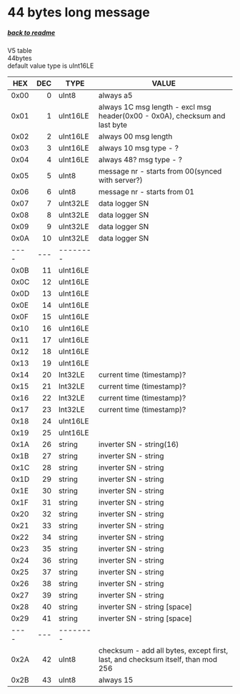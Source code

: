 # 44 bytes long message
##### [back to readme](../README.md#other-messages)  
V5 table  
44bytes  
default value type is uInt16LE 

| HEX  	| DEC 	| TYPE 	   	| VALUE                                                                                                     	|
|------	|-----:	|----------	|--------------------------------------------------------------------------------------------------------------	|
| 0x00 	| 0   	| uInt8    	| always a5                                                                                                 	|
| 0x01 	| 1   	| uInt16LE 	| always 1C msg length - excl msg header(0x00 - 0x0A), checksum and last byte                               	|
| 0x02 	| 2   	| uInt16LE 	| always 00 msg length                                                                                      	|
| 0x03 	| 3   	| uInt16LE 	| always 10 msg type - ?                                                                                    	|
| 0x04 	| 4   	| uInt16LE 	| always 48? msg type - ?                                                                                   	|
| 0x05 	| 5   	| uInt8    	| message nr - starts from 00(synced with server?)                                                          	|
| 0x06 	| 6   	| uInt8    	| message nr - starts from 01                                                                               	|
| 0x07 	| 7   	| uInt32LE 	| data logger SN                                                                                            	|
| 0x08 	| 8   	| uInt32LE 	| data logger SN                                                                                            	|
| 0x09 	| 9   	| uInt32LE 	| data logger SN                                                                                            	|
| 0x0A 	| 10  	| uInt32LE 	| data logger SN                                                                                            	|
| ---- 	| --- 	| -------- 	|                                                                                                           	|
| 0x0B 	| 11  	| uInt16LE 	|                                                                                                           	|
| 0x0C 	| 12  	| uInt16LE 	|                                                                                                           	|
| 0x0D 	| 13  	| uInt16LE 	|                                                                                                           	|
| 0x0E 	| 14  	| uInt16LE 	|                                                                                                           	|
| 0x0F 	| 15  	| uInt16LE 	|                                                                                                           	|
| 0x10 	| 16  	| uInt16LE 	|                                                                                                           	|
| 0x11 	| 17  	| uInt16LE 	|                                                                                                           	|
| 0x12 	| 18  	| uInt16LE 	|                                                                                                           	|
| 0x13 	| 19  	| uInt16LE 	|                                                                                                           	|
| 0x14 	| 20  	| Int32LE 	| current time (timestamp)?                                                                                 	|
| 0x15 	| 21  	| Int32LE 	| current time (timestamp)?                                                                                 	|
| 0x16 	| 22  	| Int32LE 	| current time (timestamp)?                                                                                 	|
| 0x17 	| 23  	| Int32LE 	| current time (timestamp)?                                                                                 	|
| 0x18 	| 24  	| uInt16LE 	|                                                                                                           	|
| 0x19 	| 25  	| uInt16LE 	|                                                                                                           	|
| 0x1A 	| 26  	| string   	| inverter SN - string(16)                                                                                  	|
| 0x1B 	| 27  	| string   	| inverter SN - string                                                                                      	|
| 0x1C 	| 28  	| string   	| inverter SN - string                                                                                      	|
| 0x1D 	| 29  	| string   	| inverter SN - string                                                                                      	|
| 0x1E 	| 30  	| string   	| inverter SN - string                                                                                      	|
| 0x1F 	| 31  	| string   	| inverter SN - string                                                                                      	|
| 0x20 	| 32  	| string   	| inverter SN - string                                                                                      	|
| 0x21 	| 33  	| string   	| inverter SN - string                                                                                      	|
| 0x22 	| 34  	| string   	| inverter SN - string                                                                                      	|
| 0x23 	| 35  	| string   	| inverter SN - string                                                                                      	|
| 0x24 	| 36  	| string   	| inverter SN - string                                                                                      	|
| 0x25 	| 37  	| string   	| inverter SN - string                                                                                      	|
| 0x26 	| 38  	| string   	| inverter SN - string                                                                                      	|
| 0x27 	| 39  	| string   	| inverter SN - string                                                                                      	|
| 0x28 	| 40  	| string   	| inverter SN - string [space]                                                                              	|
| 0x29 	| 41  	| string   	| inverter SN - string [space]                                                                              	|
| ---- 	| --- 	| -------- 	|                                                                                                           	|
| 0x2A 	| 42  	| uInt8    	| checksum - add all bytes, except first, last, and checksum itself, than mod 256                           	|
| 0x2B 	| 43  	| uInt8    	| always 15                                                                                                 	|

